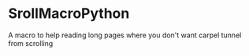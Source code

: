 # SrollMacroPython
A macro to help reading long pages where you don't want carpel tunnel from scrolling
